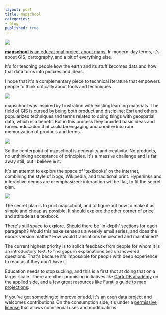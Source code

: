 ```yaml
---
layout: post
title: mapschool
categories:
- blog
published: true
---
```


![](http://farm4.staticflickr.com/3686/10918558096_9479b8fff6_b.jpg)

[**mapschool** is an educational project about maps.](http://macwright.org/mapschool/)
In modern-day terms, it's about GIS, cartography, and a bit of everything else.

It's for teaching people how the earth and its stuff becomes data and how that data
turns into pictures and ideas.

I hope that it's a
complementary piece to technical literature that empowers people to
think critically about tools and techniques.

![](http://farm4.staticflickr.com/3702/11341574234_a25fc204df_b.jpg)

mapschool was inspired by frustration with existing learning materials. The
field of GIS is cursed by being both product and discipline:
[Esri](http://www.esri.com/) and others popularized techniques and terms
related to doing things with geospatial data, which is a benefit.
But in this process they branded basic ideas and turned education that could
be engaging and creative into rote memorization of products and terms.

![](http://farm6.staticflickr.com/5535/11791719596_cd08bbb9dc_b.jpg)

So the centerpoint of mapschool is generality and creativity. No products,
no unthinking acceptance of principles. It's a massive challenge and
is far away still, but I believe in it.

It's an attempt to explore the space of 'textbooks' on the internet,
combining the style of blogs, Wikipedia, and traditional
print. Hyperlinks and interactive demos are deemphasized: interaction
will be flat, to fit the secret plan.

![](http://farm4.staticflickr.com/3779/11791523834_a8d47d5221_b.jpg)

The secret plan is to print mapschool, and to figure out how to make it
as simple and cheap as possible. It should explore the other corner of price
and attitude as a textbook.

There's still space to explore. Should there be 'in-depth' sections for
each paragraph? Would this make sense as a weekly email series, and does
the ebook version matter? How would translations be created and maintained?

The current highest priority is to solicit feedback from people for whom it is
an introductory text, to find gaps in explanations and unanswered
questions. That's because it's impossible for people with deep experience to read
as if they don't have it.

Education needs to stop sucking, and
this is a first shot at doing that on a larger scale. There are other promising
initiatives like [CartoDB academy](http://cartodb.com/academy) on the applied
side, and a few great resources like [Furuti's guide to map projections](http://www.progonos.com/furuti/MapProj/Normal/TOC/cartTOC.html).

If you've got something
to improve or add, [it's an open data project](https://github.com/tmcw/mapschool)
and welcomes contributions. On the consumption side, it's under a
[permissive license](http://creativecommons.org/licenses/by/3.0/deed.en_US) that
allows commercial uses and modifications.
